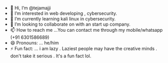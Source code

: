 - 👋 Hi, I’m @tejamajji
- 👀 I’m interested in  web developing , cybersecurity.
- 🌱 I’m currently learning  kali linux in cybersecurity.
- 💞️ I’m looking to collaborate on  with  an start up company.
- 📫 How to reach me ...You can contact me through my mobile/whatsapp (+91 6301586689)
- 😄 Pronouns: ... he/him
- ⚡ Fun fact: ... i am lazy . Laziest people may have the creative minds . don't take it serious . It's a fun fact lol.

<!---
tejamajji/tejamajji is a ✨ special ✨ repository because its `README.md` (this file) appears on your GitHub profile.
You can click the Preview link to take a look at your changes.
--->
